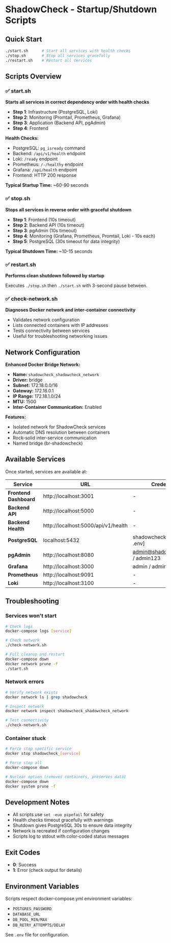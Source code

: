# ShadowCheck - Startup/Shutdown Scripts

## Quick Start

```bash
./start.sh      # Start all services with health checks
./stop.sh       # Stop all services gracefully
./restart.sh    # Restart all services
```

## Scripts Overview

### ✅ start.sh
**Starts all services in correct dependency order with health checks**

- **Step 1**: Infrastructure (PostgreSQL, Loki)
- **Step 2**: Monitoring (Promtail, Prometheus, Grafana)
- **Step 3**: Application (Backend API, pgAdmin)
- **Step 4**: Frontend

**Health Checks:**
- PostgreSQL: `pg_isready` command
- Backend: `/api/v1/health` endpoint
- Loki: `/ready` endpoint
- Prometheus: `/-/healthy` endpoint
- Grafana: `/api/health` endpoint
- Frontend: HTTP 200 response

**Typical Startup Time:** ~60-90 seconds

### ✅ stop.sh
**Stops all services in reverse order with graceful shutdown**

- **Step 1**: Frontend (10s timeout)
- **Step 2**: Backend API (10s timeout)
- **Step 3**: pgAdmin (10s timeout)
- **Step 4**: Monitoring (Grafana, Prometheus, Promtail, Loki - 10s each)
- **Step 5**: PostgreSQL (30s timeout for data integrity)

**Typical Shutdown Time:** ~10-15 seconds

### ✅ restart.sh
**Performs clean shutdown followed by startup**

Executes `./stop.sh` then `./start.sh` with 3-second pause between.

### ✅ check-network.sh
**Diagnoses Docker network and inter-container connectivity**

- Validates network configuration
- Lists connected containers with IP addresses
- Tests connectivity between services
- Useful for troubleshooting networking issues

## Network Configuration

**Enhanced Docker Bridge Network:**
- **Name:** `shadowcheck_shadowcheck_network`
- **Driver:** bridge
- **Subnet:** 172.18.0.0/16
- **Gateway:** 172.18.0.1
- **IP Range:** 172.18.1.0/24
- **MTU:** 1500
- **Inter-Container Communication:** Enabled

**Features:**
- Isolated network for ShadowCheck services
- Automatic DNS resolution between containers
- Rock-solid inter-service communication
- Named bridge (br-shadowcheck)

## Available Services

Once started, services are available at:

| Service | URL | Credentials |
|---------|-----|-------------|
| **Frontend Dashboard** | http://localhost:3001 | - |
| **Backend API** | http://localhost:5000 | - |
| **Backend Health** | http://localhost:5000/api/v1/health | - |
| **PostgreSQL** | localhost:5432 | shadowcheck_user / [from .env] |
| **pgAdmin** | http://localhost:8080 | admin@shadowcheck.local / admin123 |
| **Grafana** | http://localhost:3000 | admin / admin |
| **Prometheus** | http://localhost:9091 | - |
| **Loki** | http://localhost:3100 | - |

## Troubleshooting

### Services won't start
```bash
# Check logs
docker-compose logs [service]

# Check network
./check-network.sh

# Full cleanup and restart
docker-compose down
docker network prune -f
./start.sh
```

### Network errors
```bash
# Verify network exists
docker network ls | grep shadowcheck

# Inspect network
docker network inspect shadowcheck_shadowcheck_network

# Test connectivity
./check-network.sh
```

### Container stuck
```bash
# Force stop specific service
docker stop shadowcheck_[service]

# Force stop all
docker-compose down

# Nuclear option (removes containers, preserves data)
docker-compose down
docker system prune -f
```

## Development Notes

- All scripts use `set -euo pipefail` for safety
- Health checks timeout gracefully with warnings
- Shutdown gives PostgreSQL 30s to ensure data integrity
- Network is recreated if configuration changes
- Scripts log to stdout with color-coded status messages

## Exit Codes

- **0**: Success
- **1**: Error (check output for details)

## Environment Variables

Scripts respect docker-compose.yml environment variables:
- `POSTGRES_PASSWORD`
- `DATABASE_URL`
- `DB_POOL_MIN/MAX`
- `DB_RETRY_ATTEMPTS/DELAY`

See `.env` file for configuration.
